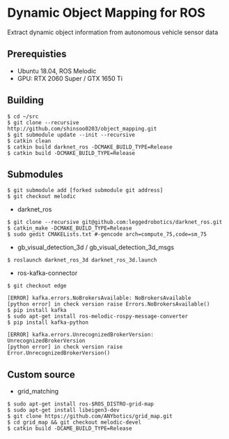 # Dynamic Object Mapping for ROS

Extract dynamic object information from autonomous vehicle sensor data

## Prerequisties

- Ubuntu 18.04, ROS Melodic
- GPU: RTX 2060 Super / GTX 1650 Ti

## Building
```
$ cd ~/src
$ git clone --recursive http://github.com/shinsoo0203/object_mapping.git
$ git submodule update --init --recursive
$ catkin clean
$ catkin build darknet_ros -DCMAKE_BUILD_TYPE=Release
$ catkin build -DCMAKE_BUILD_TYPE=Release
```

## Submodules
```
$ git submodule add [forked submodule git address]
$ git checkout melodic
```
- darknet_ros

```
$ git clone --recursive git@github.com:leggedrobotics/darknet_ros.git
$ catkin_make -DCMAKE_BUILD_TYPE=Release
$ sudo gedit CMAKELists.txt #-gencode arch=compute_75,code=sm_75
```
- gb_visual_detection_3d / gb_visual_detection_3d_msgs

```
$ roslaunch darknet_ros_3d darknet_ros_3d.launch
```
- ros-kafka-connector

```
$ git checkout edge

[ERROR] kafka.errors.NoBrokersAvailable: NoBrokersAvailable
[python error] in check version raise Errors.NoBrokersAvailable()
$ pip install kafka
$ sudo apt-get install ros-melodic-rospy-message-converter
$ pip install kafka-python

[ERROR] kafka.errors.UnrecognizedBrokerVersion: UnrecognizedBrokerVersion
[python error] in check version raise Error.UnrecognizedBrokerVersion()

```

## Custom source
- grid_matching

```
$ sudo apt-get install ros-$ROS_DISTRO-grid-map
$ sudo apt-get install libeigen3-dev
$ git clone https://github.com/ANYbotics/grid_map.git
$ cd grid_map && git checkout melodic-devel
$ catkin build -DCAME_BUILD_TYPE=Release
```

